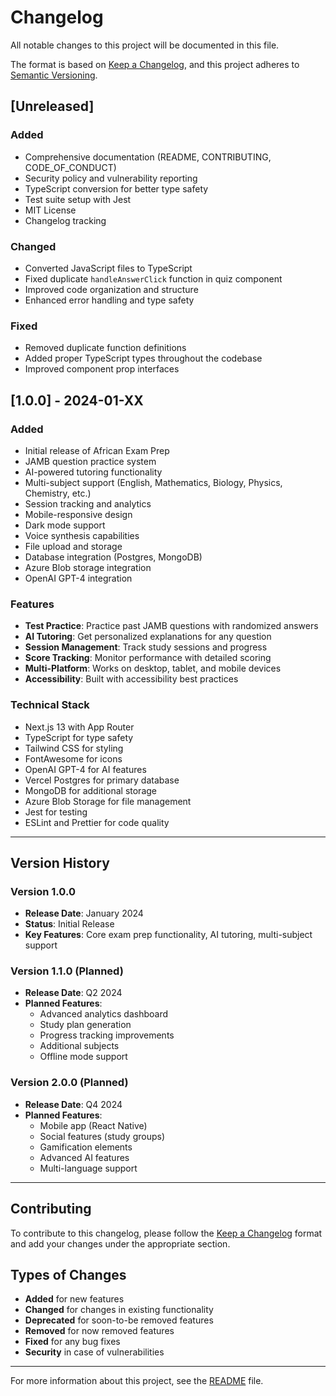 # Changelog

All notable changes to this project will be documented in this file.

The format is based on [Keep a Changelog](https://keepachangelog.com/en/1.0.0/),
and this project adheres to [Semantic Versioning](https://semver.org/spec/v2.0.0.html).

## [Unreleased]

### Added
- Comprehensive documentation (README, CONTRIBUTING, CODE_OF_CONDUCT)
- Security policy and vulnerability reporting
- TypeScript conversion for better type safety
- Test suite setup with Jest
- MIT License
- Changelog tracking

### Changed
- Converted JavaScript files to TypeScript
- Fixed duplicate `handleAnswerClick` function in quiz component
- Improved code organization and structure
- Enhanced error handling and type safety

### Fixed
- Removed duplicate function definitions
- Added proper TypeScript types throughout the codebase
- Improved component prop interfaces

## [1.0.0] - 2024-01-XX

### Added
- Initial release of African Exam Prep
- JAMB question practice system
- AI-powered tutoring functionality
- Multi-subject support (English, Mathematics, Biology, Physics, Chemistry, etc.)
- Session tracking and analytics
- Mobile-responsive design
- Dark mode support
- Voice synthesis capabilities
- File upload and storage
- Database integration (Postgres, MongoDB)
- Azure Blob storage integration
- OpenAI GPT-4 integration

### Features
- **Test Practice**: Practice past JAMB questions with randomized answers
- **AI Tutoring**: Get personalized explanations for any question
- **Session Management**: Track study sessions and progress
- **Score Tracking**: Monitor performance with detailed scoring
- **Multi-Platform**: Works on desktop, tablet, and mobile devices
- **Accessibility**: Built with accessibility best practices

### Technical Stack
- Next.js 13 with App Router
- TypeScript for type safety
- Tailwind CSS for styling
- FontAwesome for icons
- OpenAI GPT-4 for AI features
- Vercel Postgres for primary database
- MongoDB for additional storage
- Azure Blob Storage for file management
- Jest for testing
- ESLint and Prettier for code quality

---

## Version History

### Version 1.0.0
- **Release Date**: January 2024
- **Status**: Initial Release
- **Key Features**: Core exam prep functionality, AI tutoring, multi-subject support

### Version 1.1.0 (Planned)
- **Release Date**: Q2 2024
- **Planned Features**: 
  - Advanced analytics dashboard
  - Study plan generation
  - Progress tracking improvements
  - Additional subjects
  - Offline mode support

### Version 2.0.0 (Planned)
- **Release Date**: Q4 2024
- **Planned Features**:
  - Mobile app (React Native)
  - Social features (study groups)
  - Gamification elements
  - Advanced AI features
  - Multi-language support

---

## Contributing

To contribute to this changelog, please follow the [Keep a Changelog](https://keepachangelog.com/en/1.0.0/) format and add your changes under the appropriate section.

## Types of Changes

- **Added** for new features
- **Changed** for changes in existing functionality
- **Deprecated** for soon-to-be removed features
- **Removed** for now removed features
- **Fixed** for any bug fixes
- **Security** in case of vulnerabilities

---

For more information about this project, see the [README](README.md) file. 